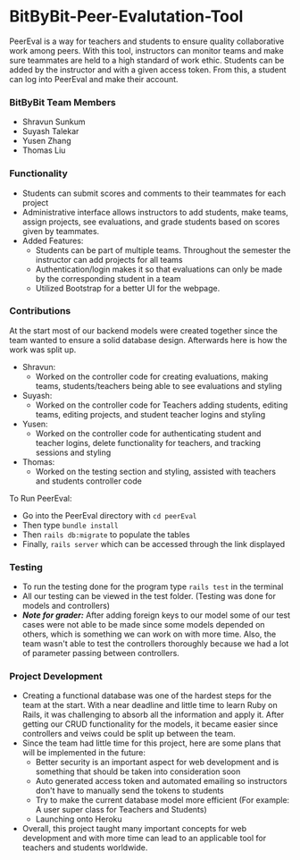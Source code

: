 # BitByBit-Peer-Evalutation-Tool
PeerEval is a way for teachers and students to ensure quality collaborative work among peers. With this tool, instructors can monitor teams and make sure teammates are held to a high standard of work ethic. Students can be added by the instructor and with a given access token. From this, a student can log into PeerEval and make their account. 

### BitByBit Team Members
- Shravun Sunkum
- Suyash Talekar
- Yusen Zhang
- Thomas Liu

### Functionality 
- Students can submit scores and comments to their teammates for each project
- Administrative interface allows instructors to add students, make teams, assign projects, see evaluations, and grade students based on scores given by teammates. 
- Added Features:
  - Students can be part of multiple teams. Throughout the semester the instructor can add projects for all teams
  - Authentication/login makes it so that evaluations can only be made by the corresponding student in a team
  - Utilized Bootstrap for a better UI for the webpage. 
### Contributions
At the start most of our backend models were created together since the team wanted to ensure a solid database design. Afterwards here is how the work was split up. 
- Shravun: 
  - Worked on the controller code for creating evaluations, making teams, students/teachers being able to see evaluations and styling
- Suyash:
  - Worked on the controller code for Teachers adding students, editing teams, editing projects, and student teacher logins and styling
- Yusen: 
  - Worked on the controller code for authenticating student and teacher logins, delete functionality for teachers, and tracking sessions and styling
- Thomas: 
  - Worked on the testing section and styling, assisted with teachers and students controller code

To Run PeerEval:
- Go into the PeerEval directory with ```cd peerEval```
- Then type ```bundle install```
- Then ```rails db:migrate``` to populate the tables
- Finally, ```rails server``` which can be accessed through the link displayed

### Testing
- To run the testing done for the program type ```rails test``` in the terminal
- All our testing can be viewed in the test folder. (Testing was done for models and controllers)
- ***Note for grader:*** After adding foreign keys to our model some of our test cases were not able to be made since some models depended on others, which is something we can work on with more time. Also, the team wasn't able to test the controllers thoroughly because we had a lot of parameter passing between controllers. 

### Project Development
- Creating a functional database was one of the hardest steps for the team at the start. With a near deadline and little time to learn Ruby on Rails, it was challenging to absorb all the information and apply it. After getting our CRUD functionality for the models, it became easier since controllers and veiws could be split up between the team. 
- Since the team had little time for this project, here are some plans that will be implemented in the future: 
  - Better security is an important aspect for web development and is something that should be taken into consideration soon
  - Auto generated access token and automated emailing so instructors don't have to manually send the tokens to students
  - Try to make the current database model more efficient (For example: A user super class for Teachers and Students)
  - Launching onto Heroku
- Overall, this project taught many important concepts for web development and with more time can lead to an applicable tool for teachers and students worldwide.

